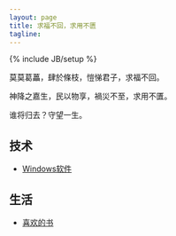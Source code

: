```yaml
---
layout: page
title: 求福不回，求用不匮
tagline: 
---
```

{% include JB/setup %}

莫莫葛藟，肆於條枝，愷悌君子，求福不回。

神降之嘉生，民以物享，禍災不至，求用不匱。

谁将归去？守望一生。

## 技术

- [Windows软件](windows.html)

## 生活

- [喜欢的书](book.html)
